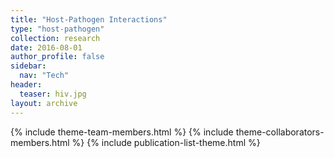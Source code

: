 ```yaml
---
title: "Host-Pathogen Interactions"
type: "host-pathogen"
collection: research
date: 2016-08-01
author_profile: false
sidebar:
  nav: "Tech"
header:
  teaser: hiv.jpg
layout: archive
---
```


{% include theme-team-members.html %}
{% include theme-collaborators-members.html %}
{% include publication-list-theme.html %}
